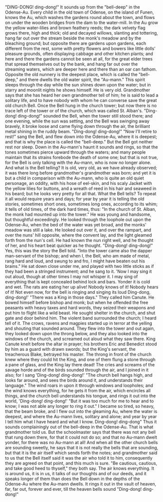 "DING-DONG! ding-dong!"
It sounds up from the "bell-deep" in the Odense-Au.
Every child in the old town of Odense, on the island of Funen, knows the Au, which washes the gardens round about the town, and flows on under the wooden bridges from the dam to the water-mill.
In the Au grow the yellow water-lilies and brown feathery reeds; the dark velvety flag grows there, high and thick; old and decayed willows, slanting and tottering, hang far out over the stream beside the monk's meadow and by the bleaching ground; but opposite there are gardens upon gardens, each different from the rest, some with pretty flowers and bowers like little dolls' pleasure grounds, often displaying cabbage and other kitchen plants; and here and there the gardens cannot be seen at all, for the great elder trees that spread themselves out by the bank, and hang far out over the streaming waters, which are deeper here and there than an oar can fathom.
Opposite the old nunnery is the deepest place, which is called the "bell-deep," and there dwells the old water spirit, the "Au-mann."
This spirit sleeps through the day while the sun shines down upon the water; but in starry and moonlit nights he shows himself.
He is very old.
Grandmother says that she has heard her own grandmother tell of him; he is said to lead a solitary life, and to have nobody with whom he can converse save the great old church Bell.
Once the Bell hung in the church tower; but now there is no trace left of the tower or of the church, which was called St. Alban's.
"Ding-dong! ding-dong!" sounded the Bell, when the tower still stood there; and one evening, while the sun was setting, and the Bell was swinging away bravely, it broke loose and came flying down through the air, the brilliant metal shining in the ruddy beam.
"Ding-dong! ding-dong!"
"Now I'll retire to rest!" sang the Bell, and flew down into the Odense-Au, where it is deepest; and that is why the place is called the "bell-deep."
But the Bell got neither rest nor sleep.
Down in the Au-mann's haunt it sounds and rings, so that the tones sometimes pierce upward through the waters; and many people maintain that its strains forebode the death of some one; but that is not true, for the Bell is only talking with the Au-mann, who is now no longer alone.
And what is the Bell telling?
It is old, very old, as we have already observed; it was there long before grandmother's grandmother was born; and yet it is but a child in comparison with the Au-mann, who is quite an old quiet personage, an oddity, with his hose of eel-skin, and his scaly Jacket with the yellow lilies for buttons, and a wreath of reed in his hair and seaweed in his beard; but he looks very pretty for all that.
What the Bell tells?
To repeat it all would require years and days; for year by year it is telling the old stories, sometimes short ones, sometimes long ones, according to its whim; it tells of old times, of the dark hard times, thus: "In the church of St. Alban, the monk had mounted up into the tower."
He was young and handsome, but thoughtful exceedingly.
He looked through the loophole out upon the Odense-Au, when the bed of the water was yet broad, and the monks' meadow was still a lake.
He looked out over it, and over the rampart, and over the nuns' hill opposite, where the convent lay, and the light gleamed forth from the nun's cell.
He had known the nun right well, and he thought of her, and his heart beat quicker as he thought.
"Ding-dong! ding-dong!"
Yes, this was the story the Bell told.
"Into the tower came also the dapper man-servant of the bishop; and when I, the Bell, who am made of metal, rang hard and loud, and swung to and fro, I might have beaten out his brains."
He sat down close under me, and played with two little sticks as if they had been a stringed instrument; and he sang to it.
'Now I may sing it out aloud, though at other times I may not whisper it.
I may sing of everything that is kept concealed behind lock and bars.
Yonder it is cold and wet.
The rats are eating her up alive!
Nobody knows of it!
Nobody hears of it!
Not even now, for the bell is ringing and singing its loud Ding-dong, ding-dong!'
"There was a King in those days."
They called him Canute.
He bowed himself before bishop and monk; but when he offended the free peasants with heavy taxes and hard words, they seized their weapons and put him to flight like a wild beast.
He sought shelter in the church, and shut gate and door behind him.
The violent band surrounded the church; I heard tell of it.
The crows, ravens and magpies started up in terror at the yelling and shouting that sounded around.
They flew into the tower and out again, they looked down upon the throng below, and they also looked into the windows of the church, and screamed out aloud what they saw there.
King Canute knelt before the altar in prayer; his brothers Eric and Benedict stood by him as a guard with drawn swords; but the King's servant, the treacherous Blake, betrayed his master.
The throng in front of the church knew where they could hit the King, and one of them flung a stone through a pane of glass, and the King lay there dead!
The cries and screams of the savage horde and of the birds sounded through the air, and I joined in it also; for I sang 'Ding-dong! ding-dong!'
"The church bell hangs high, and looks far around, and sees the birds around it, and understands their language."
The wind roars in upon it through windows and loopholes; and the wind knows everything, for he gets it from the air, which encircles all things, and the church bell understands his tongue, and rings it out into the world, 'Ding-dong! ding-dong!'
"But it was too much for me to hear and to know; I was not able any longer to ring it out."
I became so tired, so heavy, that the beam broke, and I flew out into the gleaming Au, where the water is deepest, and where the Au-mann lives, solitary and alone; and year by year I tell him what I have heard and what I know.
Ding-dong! ding-dong" Thus it sounds complainingly out of the bell-deep in the Odense-Au.
That is what grandmother told us.
But the schoolmaster says that there was not any bell that rung down there, for that it could not do so; and that no Au-mann dwelt yonder, for there was no Au-mann at all!
And when all the other church bells are sounding sweetly, he says that it is not really the bells that are sounding, but that it is the air itself which sends forth the notes; and grandmother said to us that the Bell itself said it was the air who told it to him, consequently they are agreed on that point, and this much is sure.
"Be cautious, cautious, and take good heed to thyself," they both say.
The air knows everything.
It is around us, it is in us, it talks of our thoughts and of our deeds, and it speaks longer of them than does the Bell down in the depths of the Odense-Au where the Au-mann dwells.
It rings it out in the vault of heaven, far, far out, forever and ever, till the heaven bells sound "Ding-dong! ding-dong!"
